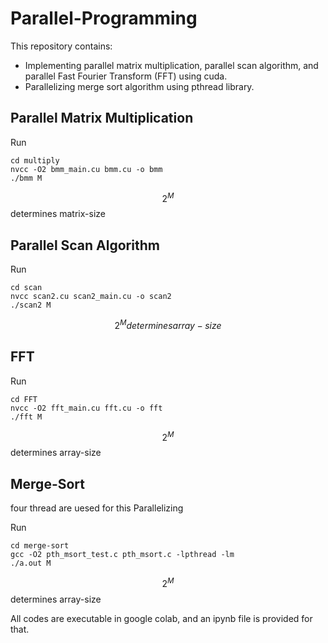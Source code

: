 # Parallel-Programming

This repository contains:
  * Implementing parallel matrix multiplication, parallel scan algorithm, and parallel Fast Fourier Transform (FFT) using cuda.
  * Parallelizing merge sort algorithm using pthread library.
 
## Parallel Matrix Multiplication
Run 

```
cd multiply
nvcc -O2 bmm_main.cu bmm.cu -o bmm
./bmm M
```
$$2^M$$ determines matrix-size


## Parallel Scan Algorithm
Run 

```
cd scan
nvcc scan2.cu scan2_main.cu -o scan2
./scan2 M
```
$$2^M determines array-size $$


## FFT
Run 

```
cd FFT
nvcc -O2 fft_main.cu fft.cu -o fft
./fft M
```
$$2^M$$ determines array-size

## Merge-Sort
four thread are uesed for this Parallelizing

Run 

```
cd merge-sort
gcc -O2 pth_msort_test.c pth_msort.c -lpthread -lm
./a.out M
```
$$2^M$$ determines array-size

All codes are executable in google colab, and an ipynb file is provided for that.

